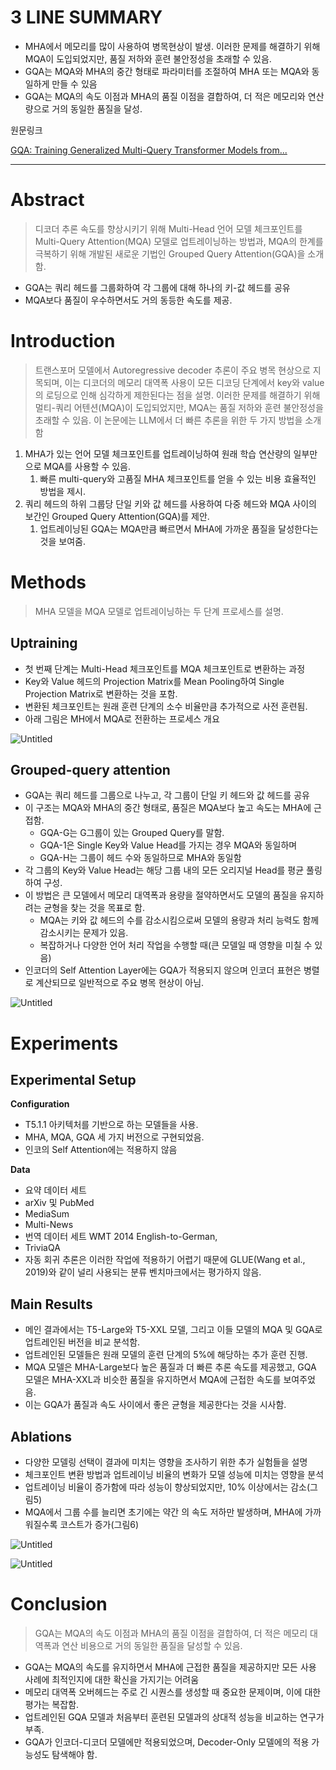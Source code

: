 # 3 LINE SUMMARY

- MHA에서 메모리를 많이 사용하여 병목현상이 발생. 이러한 문제를 해결하기 위해 MQA이 도입되었지만, 품질 저하와 훈련 불안정성을 초래할 수 있음.
- GQA는 MQA와 MHA의 중간 형태로 파라미터를 조절하여 MHA 또는 MQA와 동일하게 만들 수 있음
- GQA는 MQA의 속도 이점과 MHA의 품질 이점을 결합하여, 더 적은 메모리와 연산 량으로 거의 동일한 품질을 달성.

원문링크

[GQA: Training Generalized Multi-Query Transformer Models from...](https://arxiv.org/abs/2305.13245)

---

# **Abstract**

> 디코더 추론 속도를 향상시키기 위해 Multi-Head 언어 모델 체크포인트를 Multi-Query Attention(MQA) 모델로 업트레이닝하는 방법과, MQA의 한계를 극복하기 위해 개발된 새로운 기법인 Grouped Query Attention(GQA)을 소개함.
> 
- GQA는 쿼리 헤드를 그룹화하여 각 그룹에 대해 하나의 키-값 헤드를 공유
- MQA보다 품질이 우수하면서도 거의 동등한 속도를 제공.

# **Introduction**

> 트랜스포머 모델에서 Autoregressive decoder 추론이 주요 병목 현상으로 지목되며, 이는 디코더의 메모리 대역폭 사용이 모든 디코딩 단계에서 key와 value의 로딩으로 인해 심각하게 제한된다는 점을 설명. 이러한 문제를 해결하기 위해 멀티-쿼리 어텐션(MQA)이 도입되었지만, MQA는 품질 저하와 훈련 불안정성을 초래할 수 있음. 이 논문에는 LLM에서 더 빠른 추론을 위한 두 가지 방법을 소개함
> 
1. MHA가 있는 언어 모델 체크포인트를 업트레이닝하여 원래 학습 연산량의 일부만으로 MQA를 사용할 수 있음.
    1. 빠른 multi-query와 고품질 MHA 체크포인트를 얻을 수 있는 비용 효율적인 방법을 제시.
2. 쿼리 헤드의 하위 그룹당 단일 키와 값 헤드를 사용하여 다중 헤드와 MQA 사이의 보간인 Grouped Query Attention(GQA)를 제안.
    1. 업트레이닝된 GQA는 MQA만큼 빠르면서 MHA에 가까운 품질을 달성한다는 것을 보여줌.

# **Methods**

> MHA 모델을 MQA 모델로 업트레이닝하는 두 단계 프로세스를 설명.
> 

## **Uptraining**

- 첫 번째 단계는 Multi-Head 체크포인트를 MQA 체크포인트로 변환하는 과정
- Key와 Value 헤드의 Projection Matrix를 Mean Pooling하여 Single Projection Matrix로 변환하는 것을 포함.
- 변환된 체크포인트는 원래 훈련 단계의 소수 비율만큼 추가적으로 사전 훈련됨.
- 아래 그림은 MH에서 MQA로 전환하는 프로세스 개요

![Untitled](./figure1.png)

## **Grouped-query attention**

- GQA는 쿼리 헤드를 그룹으로 나누고, 각 그룹이 단일 키 헤드와 값 헤드를 공유
- 이 구조는 MQA와 MHA의 중간 형태로, 품질은 MQA보다 높고 속도는 MHA에 근접함.
    - GQA-G는 G그룹이 있는 Grouped Query를 말함.
    - GQA-1은 Single Key와 Value Head를 가지는 경우 MQA와 동일하며
    - GQA-H는 그룹이 헤드 수와 동일하므로 MHA와 동일함
- 각 그룹의 Key와 Value Head는 해당 그룹 내의 모든 오리지널 Head를 평균 풀링하여 구성.
- 이 방법은 큰 모델에서 메모리 대역폭과 용량을 절약하면서도 모델의 품질을 유지하려는 균형을 찾는 것을 목표로 함.
    - MQA는 키와 값 헤드의 수를 감소시킴으로써 모델의 용량과 처리 능력도 함께 감소시키는 문제가 있음.
    - 복잡하거나 다양한 언어 처리 작업을 수행할 때(큰 모델일 때 영향을 미칠 수 있음)
- 인코더의 Self Attention Layer에는 GQA가 적용되지 않으며 인코더 표현은 병렬로 계산되므로 일반적으로 주요 병목 현상이 아님.

![Untitled](./figure2.png)

# **Experiments**

## **Experimental Setup**

**Configuration**

- T5.1.1 아키텍처를 기반으로 하는 모델들을 사용.
- MHA, MQA, GQA 세 가지 버전으로 구현되었음.
- 인코의 Self Attention에는 적용하지 않음

**Data**

- 요약 데이터 세트
- arXiv 및 PubMed
- MediaSum
- Multi-News
- 번역 데이터 세트 WMT 2014 English-to-German,
- TriviaQA
- 자동 회귀 추론은 이러한 작업에 적용하기 어렵기 때문에 GLUE(Wang et al., 2019)와 같이 널리 사용되는 분류 벤치마크에서는 평가하지 않음.

## **Main Results**

- 메인 결과에서는 T5-Large와 T5-XXL 모델, 그리고 이들 모델의 MQA 및 GQA로 업트레인된 버전을 비교 분석함.
- 업트레인된 모델들은 원래 모델의 훈련 단계의 5%에 해당하는 추가 훈련 진행.
- MQA 모델은 MHA-Large보다 높은 품질과 더 빠른 추론 속도를 제공했고, GQA 모델은 MHA-XXL과 비슷한 품질을 유지하면서 MQA에 근접한 속도를 보여주었음.
- 이는 GQA가 품질과 속도 사이에서 좋은 균형을 제공한다는 것을 시사함.

## **Ablations**

- 다양한 모델링 선택이 결과에 미치는 영향을 조사하기 위한 추가 실험들을 설명
- 체크포인트 변환 방법과 업트레이닝 비율의 변화가 모델 성능에 미치는 영향을 분석
- 업트레이닝 비율이 증가함에 따라 성능이 향상되었지만, 10% 이상에서는 감소(그림5)
- MQA에서 그룹 수를 늘리면 초기에는 약간 의 속도 저하만 발생하며, MHA에 가까워질수록 코스트가 증가(그림6)

![Untitled](./figure5.png)

![Untitled](./figure6.png)

# **Conclusion**

> GQA는 MQA의 속도 이점과 MHA의 품질 이점을 결합하여, 더 적은 메모리 대역폭과 연산 비용으로 거의 동일한 품질을 달성할 수 있음.
> 
- GQA는 MQA의 속도를 유지하면서 MHA에 근접한 품질을 제공하지만 모든 사용 사례에 최적인지에 대한 확신을 가지기는 어려움
- 메모리 대역폭 오버헤드는 주로 긴 시퀀스를 생성할 때 중요한 문제이며, 이에 대한 평가는 복잡함.
- 업트레인된 GQA 모델과 처음부터 훈련된 모델과의 상대적 성능을 비교하는 연구가 부족.
- GQA가 인코더-디코더 모델에만 적용되었으며, Decoder-Only 모델에의 적용 가능성도 탐색해야 함.